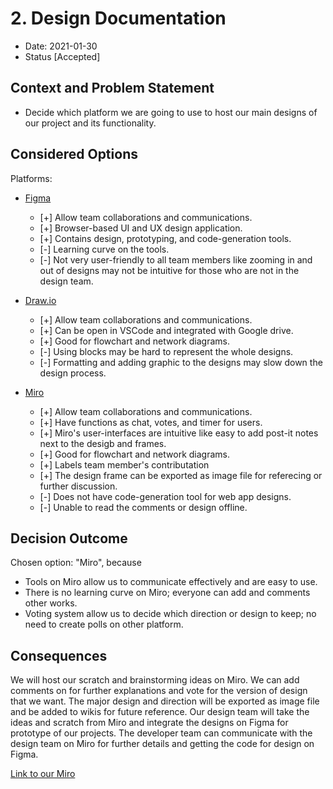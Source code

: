 # 2. Design Documentation

* Date: 2021-01-30 
* Status [Accepted]

## Context and Problem Statement

* Decide which platform we are going to use to host our main designs of our project and its functionality.

## Considered Options

Platforms:
* [Figma](https://www.figma.com/) 
  * [+] Allow team collaborations and communications.
  * [+] Browser-based UI and UX design application.
  * [+] Contains design, prototyping, and code-generation tools.
  * [-] Learning curve on the tools.
  * [-] Not very user-friendly to all team members like zooming in and out of designs may not be intuitive for those who are not in the design team.
  
* [Draw.io](https://drawio-app.com/)
  * [+] Allow team collaborations and communications.
  * [+] Can be open in VSCode and integrated with Google drive.
  * [+] Good for flowchart and network diagrams.
  * [-] Using blocks may be hard to represent the whole designs.
  * [-] Formatting and adding graphic to the designs may slow down the design process.
  
* [Miro](https://miro.com/)
  * [+] Allow team collaborations and communications.
  * [+] Have functions as chat, votes, and timer for users.
  * [+] Miro's user-interfaces are intuitive like easy to add post-it notes next to the desigb and frames.
  * [+] Good for flowchart and network diagrams.
  * [+] Labels team member's contributation
  * [+] The design frame can be exported as image file for referecing or further discussion.
  * [-] Does not have code-generation tool for web app designs.
  * [-] Unable to read the comments or design offline.
  
## Decision Outcome

Chosen option: "Miro", because
* Tools on Miro allow us to communicate effectively and are easy to use.
* There is no learning curve on Miro; everyone can add and comments other works.
* Voting system allow us to decide which direction or design to keep; no need to create polls on other platform.


## Consequences
We will host our scratch and brainstorming ideas on Miro. We can add comments on for further explanations and vote for the version of design that we want. 
The major design and direction will be exported as image file and be added to wikis for future reference. 
Our design team will take the ideas and scratch from Miro and integrate the designs on Figma for prototype of our projects. 
The developer team can communicate with the design team on Miro for further details and getting the code for design on Figma.


[Link to our Miro](https://miro.com/app/board/o9J_lXxhtLw=/)
